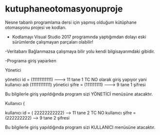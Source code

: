 # kutuphaneotomasyonuproje
Nesne tabanlı programlama dersi için yapmış olduğum kütüphane otomasyonu projesi ve kodları.


- Kodlamayı Visual Studio 2017 programında yaptığımdan dolayı eski sürümlerde çalışmayan parçaları olabilir!

-Veritabanı Bağlanmazsa çalışmaya bilir yolu kendi bilgisayarımdaki gibidir. 

-Programa giriş yaparken  

Yönetici


yönetici id = (11111111111)            ---> 11 tane 1 TC NO olarak giriş yapıyor yani kullanıcı adı (11111111111)
yönetici şifre = (111111111)           ---> 9 tane 1 şifresi 

Bu bilgilerle giriş yapıldığında program sizi YÖNETİCİ menüsüne atacaktır.



Kullanıcı
{

kullanıcı id = ( 22222222222)             --> 11 tane 2 TC NO
kullanıcı şifre = (222222222)             --> 9 tane 2 şifresi

Bu bilgilerle giriş yapıldığında program sizi KULLANICI menüsüne atacaktır.
